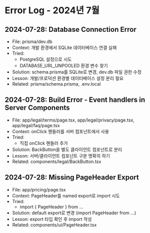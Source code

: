 # Error Log - 2024년 7월

## 2024-07-28: Database Connection Error
- File: prisma/dev.db
- Context: 개발 환경에서 SQLite 데이터베이스 연결 실패
- Tried: 
  - PostgreSQL 설정으로 시도
  - DATABASE_URL_UNPOOLED 환경 변수 찾기
- Solution: schema.prisma를 SQLite로 변경, dev.db 파일 권한 수정
- Lesson: 개발/프로덕션 환경별 데이터베이스 설정 분리 필요
- Related: prisma/schema.prisma, .env.local

## 2024-07-28: Build Error - Event handlers in Server Components
- File: app/legal/terms/page.tsx, app/legal/privacy/page.tsx, app/legal/faq/page.tsx
- Context: onClick 핸들러를 서버 컴포넌트에서 사용
- Tried: 
  - 직접 onClick 핸들러 추가
- Solution: BackButton을 별도 클라이언트 컴포넌트로 분리
- Lesson: 서버/클라이언트 컴포넌트 구분 명확히 하기
- Related: components/legal/BackButton.tsx

## 2024-07-28: Missing PageHeader Export
- File: app/pricing/page.tsx
- Context: PageHeader를 named export로 import 시도
- Tried:
  - import { PageHeader } from ...
- Solution: default export로 변경 (import PageHeader from ...)
- Lesson: export 타입 확인 후 import 작성
- Related: components/ui/PageHeader.tsx